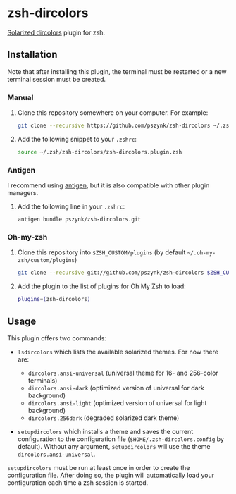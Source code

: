 # zsh-dircolors

[Solarized dircolors](https://github.com/seebi/dircolors-solarized) plugin for
zsh.

## Installation

Note that after installing this plugin, the terminal must be restarted or a new terminal session must be created.

### Manual

1. Clone this repository somewhere on your computer. For example:

    ```sh
    git clone --recursive https://github.com/pszynk/zsh-dircolors ~/.zsh/zsh-dircolors
    ```

2. Add the following snippet to your `.zshrc`:

    ```sh
    source ~/.zsh/zsh-dircolors/zsh-dircolors.plugin.zsh
    ```

### Antigen

I recommend using [antigen](https://github.com/zsh-users/antigen), but it is
also compatible with other plugin managers.

1. Add the following line in your `.zshrc`:

    ```
    antigen bundle pszynk/zsh-dircolors.git
    ```

### Oh-my-zsh

1. Clone this repository into `$ZSH_CUSTOM/plugins` (by default `~/.oh-my-zsh/custom/plugins`)

    ```sh
    git clone --recursive git://github.com/pszynk/zsh-dircolors $ZSH_CUSTOM/plugins/zsh-dircolors
    ```

2. Add the plugin to the list of plugins for Oh My Zsh to load:

    ```sh
    plugins=(zsh-dircolors)
    ```

## Usage

This plugin offers two commands:

* `lsdircolors` which lists the available solarized themes. For now there are:
    * `dircolors.ansi-universal` (universal theme for 16- and 256-color terminals)
    * `dircolors.ansi-dark` (optimized version of universal for dark background)
    * `dircolors.ansi-light` (optimized version of universal for light background)
    * `dircolors.256dark` (degraded solarized dark theme)

* `setupdircolors` which installs a theme and saves the current configuration to
  the configuration file (`$HOME/.zsh-dircolors.config` by default). Without any
  argument, `setupdircolors` will use the theme `dircolors.ansi-universal`.
  
`setupdircolors` must be run at least once in order to create the configuration file. After doing so, the plugin will automatically load your configuration each time a zsh session is started.
